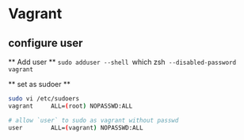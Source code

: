 # Vagrant

## configure user

** Add user **
`sudo adduser --shell `which zsh` --disabled-password vagrant`

** set as sudoer **
```bash
sudo vi /etc/sudoers
vagrant     ALL=(root) NOPASSWD:ALL

# allow `user` to sudo as vagrant without passwd
user        ALL=(vagrant) NOPASSWD:ALL
```
